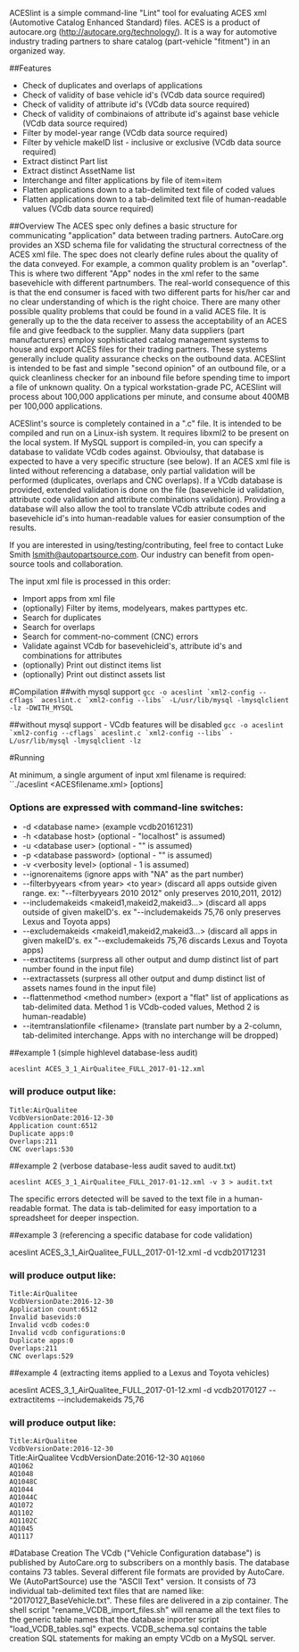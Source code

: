 ACESlint is a simple command-line "Lint" tool for evaluating ACES xml (Automotive Catalog Enhanced Standard) files.
ACES is a product of autocare.org (http://autocare.org/technology/). It is a way for automotive industry trading partners to 
share catalog (part-vehicle "fitment") in an organized way.

##Features
* Check of duplicates and overlaps of applications
* Check of validity of base vehicle id's (VCdb data source required)
* Check of validity of attribute id's (VCdb data source required)
* Check of validity of combinaions of attribute id's against base vehicle (VCdb data source required)
* Filter by model-year range (VCdb data source required)
* Filter by vehicle makeID list - inclusive or exclusive (VCdb data source required) 
* Extract distinct Part list
* Extract distinct AssetName list
* Interchange and filter applications by file of item=item
* Flatten applications down to a tab-delimited text file of coded values
* Flatten applications down to a tab-delimited text file of human-readable values (VCdb data source required)


##Overview
 The ACES spec only defines a basic structure for communicating "application" data between trading partners. AutoCare.org
provides an XSD schema file for validating the structural correctness of the ACES xml file. The spec does not clearly define
rules about the quality of the data conveyed. For example, a common quality problem is an "overlap".
This is where two different "App" nodes in the xml refer to the same basevehicle with different partnumbers. The real-world
consequence of this is that the end consumer is faced with two different parts for his/her car and no clear understanding 
of which is the right choice. There are many other possible quality problems that could be found in a valid ACES file. It is
generally up to the the data receiver to assess the acceptability of an ACES file and give feedback to the supplier. Many 
data suppliers (part manufacturers) employ sophisticated catalog management systems to house and export ACES files for their
trading partners. These systems generally include quality assurance checks on the outbound data. ACESlint is intended to be
fast and simple "second opinion" of an outbound file, or a quick cleanliness checker for an inbound file before spending time
to import a file of unknown quality. On a typical workstation-grade PC, ACESlint will process about 100,000 applications
per minute, and consume about 400MB per 100,000 applications.

 ACESlint's source is completely contained in a ".c" file. It is intended to be compiled and run on a Linux-ish system. 
It requires libxml2 to be present on the local system. If MySQL support is compiled-in, you can specify a database to validate 
VCdb codes against. Obvioulsy, that database is expected to have a very specific structure (see below). If an ACES xml file is 
linted without referencing a database, only partial validation will be performed (duplicates, overlaps and CNC overlaps). 
If a VCdb database is provided, extended validation is done on the file (basevehicle id validation, attribute code validation 
and attribute combinations validation). Providing a database will also allow the tool to translate VCdb attribute codes and 
basevehicle id's into human-readable values for easier consumption of the results.

If you are interested in using/testing/contributing, feel free to contact Luke Smith lsmith@autopartsource.com. Our industry
can benefit from open-source tools and collaboration. 


The input xml file is processed in this order:

* Import apps from xml file
* (optionally) Filter by items, modelyears, makes parttypes etc.
* Search for duplicates
* Search for overlaps
* Search for comment-no-comment (CNC) errors
* Validate against VCdb for basevehicleid's, attribute id's and combinations for attributes
* (optionally) Print out distinct items list
* (optionally) Print out distinct assets list






#Compilation
##with mysql support
``gcc -o aceslint `xml2-config --cflags` aceslint.c `xml2-config --libs` -L/usr/lib/mysql -lmysqlclient -lz -DWITH_MYSQL``


##without mysql support - VCdb features will be disabled
``gcc -o aceslint `xml2-config --cflags` aceslint.c `xml2-config --libs` -L/usr/lib/mysql -lmysqlclient -lz``


#Running

At minimum, a single argument of input xml filename is required:  
``./aceslint &lt;ACESfilename.xml&gt; [options]


### Options are expressed with command-line switches:
* -d &lt;database name&gt; (example vcdb20161231)
* -h &lt;database host&gt; (optional - "localhost" is assumed)
* -u &lt;database user&gt; (optional - "" is assumed)
* -p &lt;database password&gt; (optional - "" is assumed)
* -v &lt;verbosity level&gt; (optional - 1 is assumed)
* --ignorenaitems (ignore apps with "NA" as the part number)
* --filterbyyears &lt;from year&gt; &lt;to year&gt; (discard all apps outside given range. ex: "--filterbyyears 2010 2012" only preserves 2010,2011, 2012)
* --includemakeids  &lt;makeid1,makeid2,makeid3...&gt; (discard all apps outside of given makeID's. ex "--includemakeids 75,76 only preserves Lexus and Toyota apps)
* --excludemakeids  &lt;makeid1,makeid2,makeid3...&gt; (discard all apps in given makeID's. ex "--excludemakeids 75,76 discards Lexus and Toyota apps)
* --extractitems (surpress all other output and dump distinct list of part number found in the input file)
* --extractassets (surpress all other output and dump distinct list of assets names found in the input file)
* --flattenmethod &lt;method number&gt; (export a "flat" list of applications as tab-delimited data. Method 1 is VCdb-coded values, Method 2 is human-readable)
* --itemtranslationfile &lt;filename&gt; (translate part number by a 2-column, tab-delimited interchange. Apps with no interchange will be dropped)


##example 1 (simple highlevel database-less audit)

``aceslint ACES_3_1_AirQualitee_FULL_2017-01-12.xml``

### will produce output like:
``Title:AirQualitee``<br/>
``VcdbVersionDate:2016-12-30``<br/>
``Application count:6512``<br/>
``Duplicate apps:0``<br/>
``Overlaps:211``<br/>
``CNC overlaps:530``<br/>


##example 2 (verbose database-less audit saved to audit.txt)

``aceslint ACES_3_1_AirQualitee_FULL_2017-01-12.xml -v 3 > audit.txt``

The specific errors detected will be saved to the text file in a human-readable format. The data is tab-delimited 
for easy importation to a spreadsheet for deeper inspection.


##example 3 (referencing a specific database for code validation)

aceslint ACES_3_1_AirQualitee_FULL_2017-01-12.xml -d vcdb20171231

### will produce output like:
``Title:AirQualitee``  
``VcdbVersionDate:2016-12-30``  
``Application count:6512``  
``Invalid basevids:0``  
``Invalid vcdb codes:0``  
``Invalid vcdb configurations:0``  
``Duplicate apps:0``  
``Overlaps:211``  
``CNC overlaps:529``  

##example 4 (extracting items applied to a Lexus and Toyota vehicles)

aceslint ACES_3_1_AirQualitee_FULL_2017-01-12.xml -d vcdb20170127 --extractitems --includemakeids 75,76

### will produce output like:
``Title:AirQualitee``<br/>
``VcdbVersionDate:2016-12-30``<br/>
Title:AirQualitee
VcdbVersionDate:2016-12-30
``AQ1060``  
``AQ1062``  
``AQ1048``  
``AQ1048C``  
``AQ1044``  
``AQ1044C``  
``AQ1072``  
``AQ1102``  
``AQ1102C``  
``AQ1045``  
``AQ1117``  



#Database Creation
The VCdb ("Vehicle Configuration database") is published by AutoCare.org to subscribers on a monthly basis. The database contains 73 tables. Several 
different file formats are provided by AutoCare. We (AutoPartSource) use the "ASCII Text" version. It consists of 73 individual tab-delimited text files
that are named like: "20170127_BaseVehicle.txt". These files are delivered in a zip container. The shell script "rename_VCDB_import_files.sh" will 
rename all the text files to the generic table names that the database inporter script "load_VCDB_tables.sql" expects. VCDB_schema.sql contains the 
table creation SQL statements for making an empty VCdb on a MySQL server. 










